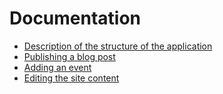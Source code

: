 # Documentation

- [Description of the structure of the application](structure.md#)
- [Publishing a blog post](blog_post.md#)
- [Adding an event](event.md#)
- [Editing the site content](edit_or_add_content.md)

